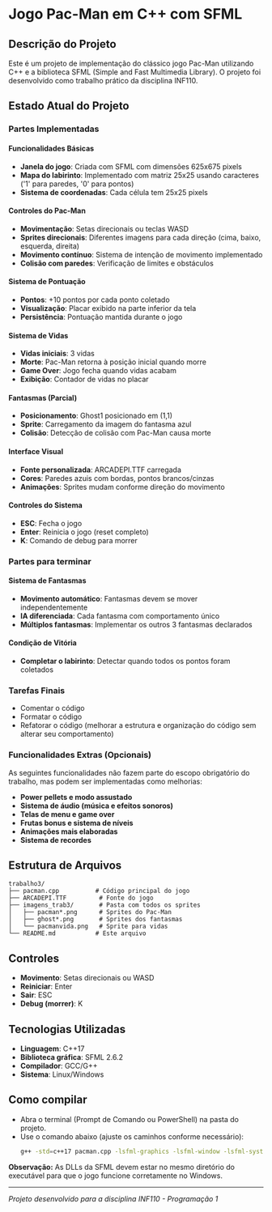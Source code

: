 # Jogo Pac-Man em C++ com SFML

## Descrição do Projeto

Este é um projeto de implementação do clássico jogo Pac-Man utilizando C++ e a biblioteca SFML (Simple and Fast Multimedia Library). O projeto foi desenvolvido como trabalho prático da disciplina INF110.

## Estado Atual do Projeto

### Partes Implementadas

#### Funcionalidades Básicas
- **Janela do jogo**: Criada com SFML com dimensões 625x675 pixels
- **Mapa do labirinto**: Implementado com matriz 25x25 usando caracteres ('1' para paredes, '0' para pontos)
- **Sistema de coordenadas**: Cada célula tem 25x25 pixels

#### Controles do Pac-Man
- **Movimentação**: Setas direcionais ou teclas WASD
- **Sprites direcionais**: Diferentes imagens para cada direção (cima, baixo, esquerda, direita)
- **Movimento contínuo**: Sistema de intenção de movimento implementado
- **Colisão com paredes**: Verificação de limites e obstáculos

#### Sistema de Pontuação
- **Pontos**: +10 pontos por cada ponto coletado
- **Visualização**: Placar exibido na parte inferior da tela
- **Persistência**: Pontuação mantida durante o jogo

#### Sistema de Vidas
- **Vidas iniciais**: 3 vidas
- **Morte**: Pac-Man retorna à posição inicial quando morre
- **Game Over**: Jogo fecha quando vidas acabam
- **Exibição**: Contador de vidas no placar

#### Fantasmas (Parcial)
- **Posicionamento**: Ghost1 posicionado em (1,1)
- **Sprite**: Carregamento da imagem do fantasma azul
- **Colisão**: Detecção de colisão com Pac-Man causa morte

#### Interface Visual
- **Fonte personalizada**: ARCADEPI.TTF carregada
- **Cores**: Paredes azuis com bordas, pontos brancos/cinzas
- **Animações**: Sprites mudam conforme direção do movimento

#### Controles do Sistema
- **ESC**: Fecha o jogo
- **Enter**: Reinicia o jogo (reset completo)
- **K**: Comando de debug para morrer

### Partes para terminar

#### Sistema de Fantasmas
- **Movimento automático**: Fantasmas devem se mover independentemente
- **IA diferenciada**: Cada fantasma com comportamento único
- **Múltiplos fantasmas**: Implementar os outros 3 fantasmas declarados

#### Condição de Vitória
- **Completar o labirinto**: Detectar quando todos os pontos foram coletados

### Tarefas Finais

- Comentar o código
- Formatar o código
- Refatorar o código (melhorar a estrutura e organização do código sem alterar seu comportamento)

### Funcionalidades Extras (Opcionais)

As seguintes funcionalidades não fazem parte do escopo obrigatório do trabalho, mas podem ser implementadas como melhorias:

- **Power pellets e modo assustado**
- **Sistema de áudio (música e efeitos sonoros)**
- **Telas de menu e game over**
- **Frutas bonus e sistema de níveis**
- **Animações mais elaboradas**
- **Sistema de recordes**

## Estrutura de Arquivos

```
trabalho3/
├── pacman.cpp          # Código principal do jogo
├── ARCADEPI.TTF         # Fonte do jogo
├── imagens_trab3/       # Pasta com todos os sprites
│   ├── pacman*.png      # Sprites do Pac-Man
│   ├── ghost*.png       # Sprites dos fantasmas
│   └── pacmanvida.png   # Sprite para vidas
└── README.md           # Este arquivo
```

## Controles

- **Movimento**: Setas direcionais ou WASD
- **Reiniciar**: Enter
- **Sair**: ESC
- **Debug (morrer)**: K

## Tecnologias Utilizadas

- **Linguagem**: C++17
- **Biblioteca gráfica**: SFML 2.6.2
- **Compilador**: GCC/G++
- **Sistema**: Linux/Windows

## Como compilar

- Abra o terminal (Prompt de Comando ou PowerShell) na pasta do projeto.
- Use o comando abaixo (ajuste os caminhos conforme necessário):
    ```sh
    g++ -std=c++17 pacman.cpp -lsfml-graphics -lsfml-window -lsfml-system -o pacman.exe (ou .out)
    ```

**Observação:** As DLLs da SFML devem estar no mesmo diretório do executável para que o jogo funcione corretamente no Windows.

---

*Projeto desenvolvido para a disciplina INF110 - Programação 1*
